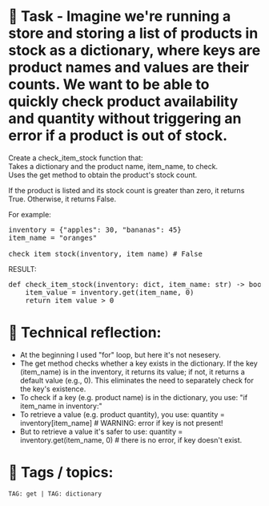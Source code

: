 # 📝 Task - Imagine we're running a store and storing a list of products in stock as a dictionary, where keys are product names and values ​​are their counts. We want to be able to quickly check product availability and quantity without triggering an error if a product is out of stock.  
  
Create a check_item_stock function that:  
Takes a dictionary and the product name, item_name, to check.  
Uses the get method to obtain the product's stock count.  
  
If the product is listed and its stock count is greater than zero, it returns True. Otherwise, it returns False.  
  
For example:  
<pre>
inventory = {"apples": 30, "bananas": 45}
item_name = "oranges"

check_item_stock(inventory, item_name) # False
</pre>  
RESULT:  
<pre>
def check_item_stock(inventory: dict, item_name: str) -> bool:
    item_value = inventory.get(item_name, 0)
    return item_value > 0
</pre>
# 💭 Technical reflection: 
- At the beginning I used "for" loop, but here it's not nesesery.  
- The get method checks whether a key exists in the dictionary. If the key (item_name) is in the inventory, it returns its value; if not, it returns a default value (e.g., 0). This eliminates the need to separately check for the key's existence.  
- To check if a key (e.g. product name) is in the dictionary, you use: "if item_name in inventory:"
- To retrieve a value (e.g. product quantity), you use: quantity = inventory[item_name] # WARNING: error if key is not present!  
- But to retrieve a value it's safer to use: quantity = inventory.get(item_name, 0)  # there is no error, if key doesn't exist.
 

# 🔖 Tags / topics:
`TAG: get | TAG: dictionary`  
